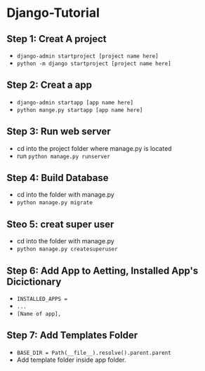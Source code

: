 # Django-Tutorial

## Step 1: Creat A project
- `django-admin startproject [project name here]`
- `python -m django startproject [project name here]`

## Step 2: Creat a app
- `django-admin startapp [app name here]`
- `python mange.py startapp [app name here]`

## Step 3: Run web server
- cd into the project folder where manage.py is located
- run `python manage.py runserver`

## Step 4: Build Database
- cd into the folder with manage.py
- `python manage.py migrate`

## Steo 5: creat super user
- cd into the folder with manage.py
- `python manage.py createsuperuser`

## Step 6: Add App to Aetting, Installed App's Dicictionary
- `INSTALLED_APPS =`
- `...`
- `[Name of app],`

## Step 7: Add Templates Folder
- `BASE_DIR = Path(__file__).resolve().parent.parent`
- Add template folder inside app folder.
